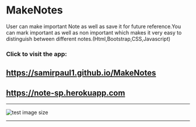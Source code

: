 # MakeNotes
User can make important Note as well as save it for future reference.You can mark important as well as non important which makes it very easy to distinguish between different notes.(Html,Bootstrap,CSS,Javascript) 
### Click to visit the app: 
##    https://samirpaul1.github.io/MakeNotes
##    https://note-sp.herokuapp.com


---

![test image size](https://raw.githubusercontent.com/SamirPaul1/MakeNotes/main/makemynotes.png)


---

